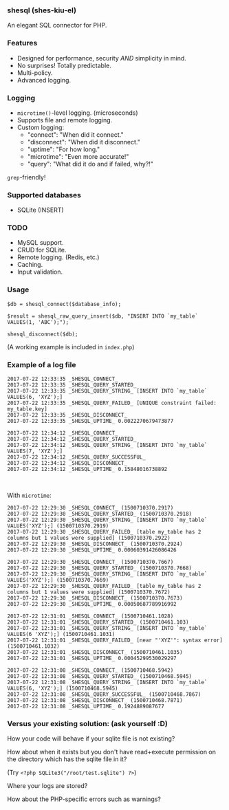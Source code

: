### shesql (shes-kiu-el)
An elegant SQL connector for PHP.

### Features
 - Designed for performance, security *AND* simplicity in mind.
 - No surprises! Totally predictable.
 - Multi-policy.
 - Advanced logging.

### Logging
 - `microtime()`-level logging. (microseconds)
 - Supports file and remote logging.
 - Custom logging: 
   - "connect": "When did it connect."
   - "disconnect": "When did it disconnect."
   - "uptime": "For how long."
   - "microtime": "Even more accurate!"
   - "query": "What did it do and if failed, why?!"

`grep`-friendly!

### Supported databases
 - SQLite (INSERT)

### TODO
 - MySQL support.
 - CRUD for SQLite.
 - Remote logging. (Redis, etc.)
 - Caching.
 - Input validation.

### Usage
```
$db = shesql_connect($database_info);

$result = shesql_raw_query_insert($db, "INSERT INTO `my_table` VALUES(1, 'ABC');");

shesql_disconnect($db);
```
(A working example is included in `index.php`)

### Example of a log file
```
2017-07-22 12:33:35 _SHESQL_CONNECT_
2017-07-22 12:33:35 _SHESQL_QUERY_STARTED_
2017-07-22 12:33:35 _SHESQL_QUERY_STRING_ [INSERT INTO `my_table` VALUES(6, 'XYZ');]
2017-07-22 12:33:35 _SHESQL_QUERY_FAILED_ [UNIQUE constraint failed: my_table.key]
2017-07-22 12:33:35 _SHESQL_DISCONNECT_
2017-07-22 12:33:35 _SHESQL_UPTIME_ 0.0022270679473877

2017-07-22 12:34:12 _SHESQL_CONNECT_
2017-07-22 12:34:12 _SHESQL_QUERY_STARTED_
2017-07-22 12:34:12 _SHESQL_QUERY_STRING_ [INSERT INTO `my_table` VALUES(7, 'XYZ');]
2017-07-22 12:34:12 _SHESQL_QUERY_SUCCESSFUL_
2017-07-22 12:34:12 _SHESQL_DISCONNECT_
2017-07-22 12:34:12 _SHESQL_UPTIME_ 0.15848016738892
```
<br/>

With `microtime`:
```
2017-07-22 12:29:30 _SHESQL_CONNECT_ (1500710370.2917)
2017-07-22 12:29:30 _SHESQL_QUERY_STARTED_ (1500710370.2918)
2017-07-22 12:29:30 _SHESQL_QUERY_STRING_ [INSERT INTO `my_table` VALUES('XYZ');] (1500710370.2919)
2017-07-22 12:29:30 _SHESQL_QUERY_FAILED_ [table my_table has 2 columns but 1 values were supplied] (1500710370.2922)
2017-07-22 12:29:30 _SHESQL_DISCONNECT_ (1500710370.2924)
2017-07-22 12:29:30 _SHESQL_UPTIME_ 0.00060391426086426

2017-07-22 12:29:30 _SHESQL_CONNECT_ (1500710370.7667)
2017-07-22 12:29:30 _SHESQL_QUERY_STARTED_ (1500710370.7668)
2017-07-22 12:29:30 _SHESQL_QUERY_STRING_ [INSERT INTO `my_table` VALUES('XYZ');] (1500710370.7669)
2017-07-22 12:29:30 _SHESQL_QUERY_FAILED_ [table my_table has 2 columns but 1 values were supplied] (1500710370.7672)
2017-07-22 12:29:30 _SHESQL_DISCONNECT_ (1500710370.7673)
2017-07-22 12:29:30 _SHESQL_UPTIME_ 0.00050687789916992

2017-07-22 12:31:01 _SHESQL_CONNECT_ (1500710461.1028)
2017-07-22 12:31:01 _SHESQL_QUERY_STARTED_ (1500710461.103)
2017-07-22 12:31:01 _SHESQL_QUERY_STRING_ [INSERT INTO `my_table` VALUES(6 'XYZ');] (1500710461.1031)
2017-07-22 12:31:01 _SHESQL_QUERY_FAILED_ [near "'XYZ'": syntax error] (1500710461.1032)
2017-07-22 12:31:01 _SHESQL_DISCONNECT_ (1500710461.1035)
2017-07-22 12:31:01 _SHESQL_UPTIME_ 0.00045299530029297

2017-07-22 12:31:08 _SHESQL_CONNECT_ (1500710468.5942)
2017-07-22 12:31:08 _SHESQL_QUERY_STARTED_ (1500710468.5945)
2017-07-22 12:31:08 _SHESQL_QUERY_STRING_ [INSERT INTO `my_table` VALUES(6, 'XYZ');] (1500710468.5945)
2017-07-22 12:31:08 _SHESQL_QUERY_SUCCESSFUL_ (1500710468.7867)
2017-07-22 12:31:08 _SHESQL_DISCONNECT_ (1500710468.7871)
2017-07-22 12:31:08 _SHESQL_UPTIME_ 0.1924889087677
```

### Versus your existing solution: (ask yourself :D)
How your code will behave if your sqlite file is not existing?

How about when it exists but you don't have read+execute permission on the directory which has the sqlite file in it?

(Try `<?php SQLite3("/root/test.sqlite") ?>`)
<br />

Where your logs are stored?

How about the PHP-specific errors such as warnings?
